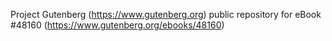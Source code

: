 Project Gutenberg (https://www.gutenberg.org) public repository for eBook #48160 (https://www.gutenberg.org/ebooks/48160)
